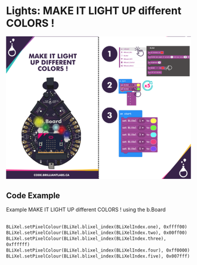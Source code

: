 # Lights:  MAKE IT LIGHT UP different COLORS !

![Mkt_Light-Up_Diff_Color-EN](https://github.com/Brilliant-Labs/code.bl/blob/code_alpha/packaged/docs/static/mb/projects/bboard-tutorials-cards/2_Lights/Lights2/Mkt_Light-Up_Diff_Color-EN.png?raw=true "Mkt_Light-Up_Diff_Color-EN!")

## Code Example

Example MAKE IT LIGHT UP different COLORS ! using the b.Board

```blocks

BLiXel.setPixelColour(BLiXel.blixel_index(BLiXelIndex.one), 0xffff00)
BLiXel.setPixelColour(BLiXel.blixel_index(BLiXelIndex.two), 0x00ff00)
BLiXel.setPixelColour(BLiXel.blixel_index(BLiXelIndex.three), 0xffffff)
BLiXel.setPixelColour(BLiXel.blixel_index(BLiXelIndex.four), 0xff0000)
BLiXel.setPixelColour(BLiXel.blixel_index(BLiXelIndex.five), 0x007fff)

```